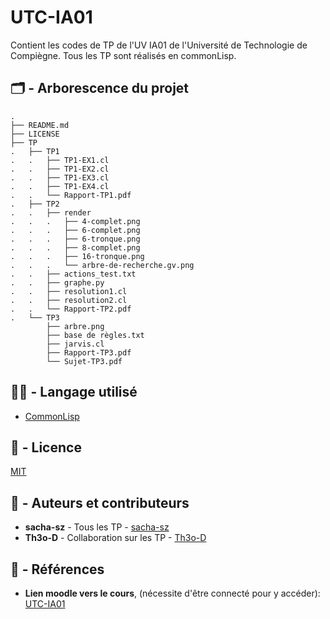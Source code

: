 # UTC-IA01
Contient les codes de TP de l'UV IA01 de l'Université de Technologie de Compiègne.
Tous les TP sont réalisés en commonLisp.

## :card_index_dividers: - Arborescence du projet

```
.
├── README.md
├── LICENSE
├── TP
.   ├── TP1
.   .   ├── TP1-EX1.cl
.   .   ├── TP1-EX2.cl
.   .   ├── TP1-EX3.cl
.   .   ├── TP1-EX4.cl
.   .   └── Rapport-TP1.pdf
.   ├── TP2
.   .   ├── render
.   .   .   ├── 4-complet.png
.   .   .   ├── 6-complet.png
.   .   .   ├── 6-tronque.png
.   .   .   ├── 8-complet.png
.   .   .   ├── 16-tronque.png
.   .   .   └── arbre-de-recherche.gv.png
.   .   ├── actions_test.txt
.   .   ├── graphe.py
.   .   ├── resolution1.cl
.   .   ├── resolution2.cl
.   .   └── Rapport-TP2.pdf
.   └── TP3
        ├── arbre.png
        ├── base de règles.txt
        ├── jarvis.cl
        ├── Rapport-TP3.pdf
        └── Sujet-TP3.pdf
```
## :technologist: - Langage utilisé
- [CommonLisp](https://fr.wikipedia.org/wiki/Common_Lisp)

## :memo: - Licence

[MIT](LICENSE)

## :notebook_with_decorative_cover: - Auteurs et contributeurs

-   **sacha-sz** - Tous les TP - [sacha-sz](https://github.com/sacha-sz/)
-  **Th3o-D**  - Collaboration sur les TP - [Th3o-D](https://github.com/Th3o-D/)

## :bookmark_tabs: - Références
- **Lien moodle vers le cours**, (nécessite d'être connecté pour y accéder): [UTC-IA01](https://moodle.utc.fr/enrol/index.php?id=303)

